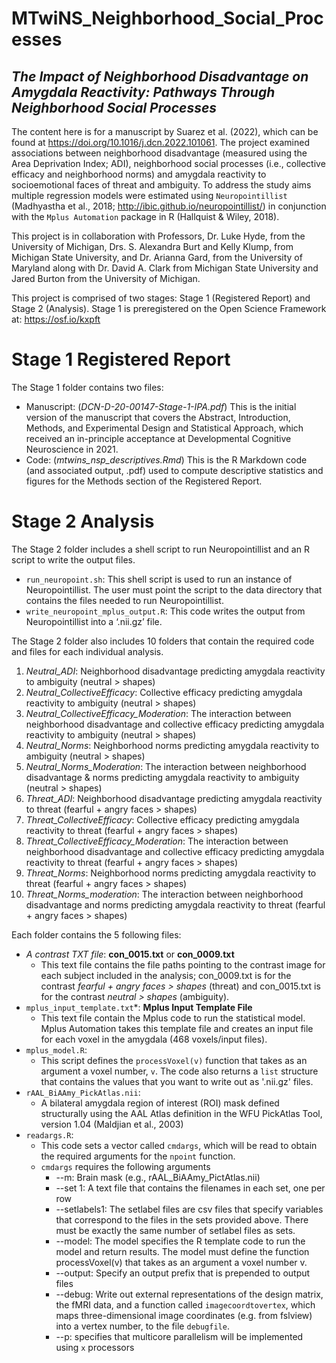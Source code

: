 # **MTwiNS_Neighborhood_Social_Processes**

## *The Impact of Neighborhood Disadvantage on Amygdala Reactivity: Pathways Through Neighborhood Social Processes*

The content here is for a manuscript by Suarez et al. (2022), which can be found at <https://doi.org/10.1016/j.dcn.2022.101061>. The project examined associations between neighborhood disadvantage (measured using the Area Deprivation Index; ADI), neighborhood social processes (i.e., collective efficacy and neighborhood norms) and amygdala reactivity to socioemotional faces of threat and ambiguity. To address the study aims multiple regression models were estimated using `Neuropointillist` (Madhyastha et al., 2018; <http://ibic.github.io/neuropointillist/>) in conjunction with the `Mplus Automation` package in R (Hallquist & Wiley, 2018). 

This project is in collaboration with Professors, Dr. Luke Hyde, from the University of Michigan, Drs. S. Alexandra Burt and Kelly Klump, from Michigan State University, and Dr. Arianna Gard, from the University of Maryland along with Dr. David A. Clark from Michigan State University and Jared Burton from the University of Michigan.

This project is comprised of two stages: Stage 1 (Registered Report) and Stage 2 (Analysis). Stage 1 is preregistered on the Open Science Framework at: <https://osf.io/kxpft>

# **Stage 1 Registered Report**

The Stage 1 folder contains two files: 

- Manuscript: (*DCN-D-20-00147-Stage-1-IPA.pdf*) This is the initial version of the manuscript that covers the Abstract, Introduction, Methods, and Experimental Design and Statistical Approach, which received an in-principle acceptance at Developmental Cognitive Neuroscience in 2021.
- Code: (*mtwins_nsp_descriptives.Rmd*) This is the R Markdown code (and associated output, .pdf) used to compute descriptive statistics and figures for the Methods section of the Registered Report.

# **Stage 2 Analysis**

The Stage 2 folder includes a shell script to run Neuropointillist and an R script to write the output files.

 - `run_neuropoint.sh`: This shell script is used to run an instance of Neuropointillist. The user must point the script to the data directory that contains the files needed to run Neuropointillist.
 - `write_neuropoint_mplus_output.R`: This code writes the output from Neuropointillist into a ‘.nii.gz’ file.

The Stage 2 folder also includes 10 folders that contain the required code and files for each individual analysis.

 1. *Neutral_ADI*: Neighborhood disadvantage predicting amygdala reactivity to ambiguity (neutral > shapes)
 2. *Neutral_CollectiveEfficacy*: Collective efficacy predicting amygdala reactivity to ambiguity (neutral > shapes)
 3. *Neutral_CollectiveEfficacy_Moderation*: The interaction between neighborhood disadvantage and collective efficacy predicting amygdala reactivity to ambiguity (neutral > shapes)
 4. *Neutral_Norms*: Neighborhood norms predicting amygdala reactivity to ambiguity (neutral > shapes)
 5. *Neutral_Norms_Moderation*: The interaction between neighborhood disadvantage & norms predicting amygdala reactivity to ambiguity (neutral > shapes)
 6. *Threat_ADI*: Neighborhood disadvantage predicting amygdala reactivity to threat (fearful + angry faces > shapes)
 7. *Threat_CollectiveEfficacy*: Collective efficacy predicting amygdala reactivity to threat (fearful + angry faces > shapes)
 8. *Threat_CollectiveEfficacy_Moderation*: The interaction between neighborhood disadvantage and collective efficacy predicting amygdala reactivity to threat (fearful + angry faces > shapes)
 9. *Threat_Norms*: Neighborhood norms predicting amygdala reactivity to threat (fearful + angry faces > shapes)
 10. *Threat_Norms_moderation*: The interaction between neighborhood disadvantage and norms predicting amygdala reactivity to threat (fearful + angry faces > shapes)

Each folder contains the 5 following files:

 - *A contrast TXT file*: **con_0015.txt** or **con_0009.txt** 
    - This text file contains the file paths pointing to the contrast image for each subject included in the analysis; con_0009.txt is for the contrast *fearful + angry faces > shapes* (threat) and con_0015.txt is for the contrast *neutral > shapes* (ambiguity).
 - `mplus_input_template.txt`*: **Mplus Input Template File** 
    - This text file contain the Mplus code to run the statistical model. Mplus Automation takes this template file and creates an input file for each voxel in the amygdala (468 voxels/input files).
 - `mplus_model.R`: 
    - This script defines the `processVoxel(v)` function that takes as an argument a voxel number, `v`. The code also returns a `list` structure that contains the values that you want to write out as '.nii.gz' files.
 - `rAAL_BiAAmy_PickAtlas.nii`: 
    - A bilateral amygdala region of interest (ROI) mask defined structurally using the AAL Atlas definition in the WFU PickAtlas Tool, version 1.04 (Maldjian et al., 2003) 
 - `readargs.R`: 
    - This code sets a vector called `cmdargs`, which will be read to obtain the required arguments for the `npoint` function.
    - `cmdargs` requires the following arguments
       - --m: Brain mask (e.g., rAAL_BiAAmy_PictAtlas.nii) 
       - --set 1: A text file that contains the filenames in each set, one per row
       - --setlabels1: The setlabel files are csv files that specify variables that correspond to the files in the sets provided above. There must be exactly the same number of setlabel files as sets.
       - --model: The model specifies the R template code to run the model and return results. The model must define the function processVoxel(v) that takes as an argument a voxel number v.
       - --output: Specify an output prefix that is prepended to output files
       - --debug: Write out external representations of the design matrix, the fMRI data, and a function called `imagecoordtovertex`, which maps three-dimensional image coordinates (e.g. from fslview) into a vertex number, to the file `debugfile`.
       - --p: specifies that multicore parallelism will be implemented using `x` processors
